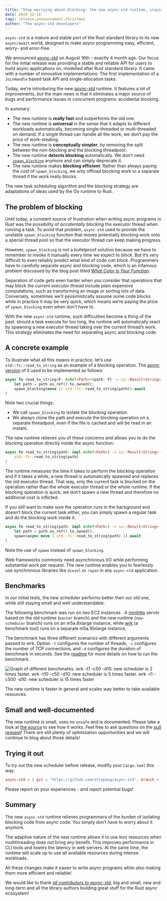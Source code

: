 ```yaml
---
title: "Stop worrying about blocking: the new async-std runtime, inspired by Go"
date: 2019-12-16
tags: release,announcement,christmas
author: "The async-std developers"
---
```


`async-std` is a mature and stable port of the Rust standard library to its new `async/await` world, designed to make async programming easy, efficient, worry- and error-free.

We announced [async-std](https://async.rs/) on August 16th - exactly 4 month ago. Our focus for the initial release was providing a stable and reliable API for users to build async applications on, modelled after Rust standard library. It came with a number of innovative implementations: The first implementation of a `JoinHandle` based task API and single-allocation tasks.

Today, we’re introducing the new [async-std](https://async.rs/) runtime. It features a lot of improvements, but the main news is that it eliminates a major source of bugs and performance issues in concurrent programs: accidental blocking.

In summary:

- The new runtime is **really fast** and outperforms the old one.
- The new runtime is **universal** in the sense that it adapts to different workloads automatically, becoming single-threaded or multi-threaded on demand. If a single thread can handle all the work, we don’t pay the price of work-stealing.
- The new runtime is **conceptually simpler**, by removing the split between the non-blocking and the blocking threadpool.
- The new runtime **detects blocking** automatically. We don’t need [`spawn_blocking`](https://docs.rs/async-std/1.2.0/async_std/task/fn.spawn_blocking.html) anymore and can simply deprecate it.
- The new runtime makes **blocking efficient**. Rather than always paying the cost of `spawn_blocking`, we only offload blocking work to a separate thread if the work really blocks.

The new task scheduling algorithm and the blocking strategy are adaptations of ideas used by the Go runtime to Rust.


## The problem of blocking

Until today, a constant source of frustration when writing async programs in Rust was the possibility of *accidentally* *blocking* the executor thread when running a task. To avoid that problem, `async-std` used to provide the unstable `spawn_blocking` function that moves potentially blocking work onto a special thread pool so that the executor thread can keep making progress.

However, `spawn_blocking` is not a bulletproof solution because we have to remember to invoke it manually every time we expect to block. But it’s very difficult to even reliably predict what kind of code *can* block. Programmers have to carefully separate async and blocking code, which is an infamous problem discussed by the blog post titled [*What Color Is Your Function*](https://journal.stuffwithstuff.com/2015/02/01/what-color-is-your-function/).

Separation of code gets even harder when you consider that operations that may block *the current executor thread* include plain expensive computations, such as transforming an image or sorting lots of data. Conversely, sometimes we’ll pessimistically assume some code blocks while in practice it may be very quick, which means we’re paying the price of `spawn_blocking` even when don’t have to.

With the new `async-std` runtime, such difficulties become a thing of the past: should a task execute for too long, the runtime will automatically react by spawning a new executor thread taking over the current thread’s work. This strategy eliminates the need for separating async and blocking code.

## A concrete example

To illustrate what all this means in practice, let’s use `std::fs::read_to_string` as an example of a blocking operation. The [async version](https://docs.rs/async-std/1.3.0/async_std/fs/fn.read_to_string.html) of it used to be implemented as follows:

```rust
async fn read_to_string<P: AsRef<Path>>(path: P) -> io::Result<String> {
    let path = path.as_ref().to_owned();
    spawn_blocking(move || std::fs::read_to_string(path)).await
}
```

Note two crucial things:

- We call `spawn_blocking` to isolate the blocking operation.
- We always clone the path and execute the blocking operation on a separate threadpool, even if the file is cached and will be read in an instant.

The new runtime relieves you of these concerns and allows you to do the blocking operation directly inside the async function:

```rust
async fn read_to_string(path: impl AsRef<Path>) -> io::Result<String> {
    std::fs::read_to_string(path)
}
```

The runtime measures the time it takes to perform the blocking operation and if it takes a while, a new thread is automatically spawned and replaces the old executor thread. That way, only the current task is blocked on the operation rather than the whole executor thread or the whole runtime. If the blocking operation is quick, we don’t spawn a new thread and therefore no additional cost is inflicted.

If you *still* want to make sure the operation runs in the background and doesn’t block the current task either, you can simply spawn a regular task and do the blocking work inside it:

```rust
async fn read_to_string(path: impl AsRef<Path>) -> io::Result<String> {
    let path = path.as_ref().to_owned();
    spawn(async move { std::fs::read_to_string(path) }).await
}
```

Note the use of `spawn` instead of `spawn_blocking`.

Web frameworks commonly need asynchronous I/O while performing substantial work per request. The new runtime enables you to fearlessly use synchronous libraries like `diesel` or `rayon` in any `async-std` application.

## Benchmarks

In our initial tests, the new scheduler performs better then our old one, while still staying small and well understandable.

The following benchmark was run on two EC2 instances . A [minihttp](https://github.com/stjepang/minihttp) server based on the old runtime (`master` branch) and the new runtime (`new-scheduler` branch) runs on an m5a.8xlarge instance, while [wrk](https://github.com/wg/wrk) (a benchmark tool) runs on a separate m5a.16xlarge instance.

The benchmark has three different scenarios with different arguments passed to wrk. Option `-t` configures the number of threads, `-c` configures the number of TCP connections, and `-d` configures the duration of benchmark in seconds. See the [readme](https://github.com/stjepang/minihttp/blob/master/README.md) for more details on how to run the benchmark.


![Graph of different benchmarks. wrk -t1 -c50 -d10: new scheduler is 2 times faster. wrk -t10 -c50 -d10: new scheduler is 5 times faster. wrk -t1 -c500 -d10: new scheduler is 15 times faster](/images/async-std-http-benchmark-new-vs-old-scheduler.svg)


The new runtime is faster in general and scales way better to take available resources.

## Small and well-documented

The new runtime is small, uses no `unsafe` and is documented. Please take a look at [the source](https://github.com/stjepang/async-std/tree/new-scheduler/src/rt) to see how it works. Feel free to ask questions on the [pull request]( https://github.com/async-rs/async-std/pull/631)! There are still plenty of optimization opportunities and we will continue to blog about those details!

## Trying it out

To try out the new scheduler before release, modify your `Cargo.toml` this way:

```toml
async-std = { git = 'https://github.com/stjepang/async-std', branch = 'new-scheduler' }
```

Please report on your experiences - and report potential bugs!


## Summary

The new `async-std` runtime relieves programmers of the burden of isolating blocking code from async code. You simply don’t have to worry about it anymore.

The adaptive nature of the new runtime allows it to use *less* resources when multithreading does not bring any benefit. This improves performance in CLI tools and lowers the latency in web servers. At the same time, the runtime will scale up to use all available resources during intense workloads.

All these changes make it easier to write async programs while *also* making them more efficient and reliable!

We would like to thank [_all contributors to async-std_](https://github.com/async-rs/async-std/graphs/contributors), big and small, new and long-term and all the library authors building great stuff for the Rust async ecosystem!
